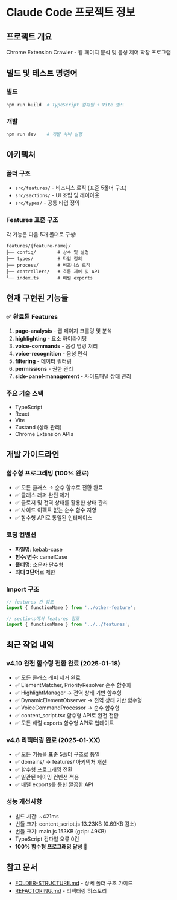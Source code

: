 # Claude Code 프로젝트 정보

## 프로젝트 개요
Chrome Extension Crawler - 웹 페이지 분석 및 음성 제어 확장 프로그램

## 빌드 및 테스트 명령어

### 빌드
```bash
npm run build  # TypeScript 컴파일 + Vite 빌드
```

### 개발
```bash
npm run dev    # 개발 서버 실행
```

## 아키텍처

### 폴더 구조
- `src/features/` - 비즈니스 로직 (표준 5폴더 구조)
- `src/sections/` - UI 조립 및 레이아웃
- `src/types/` - 공통 타입 정의

### Features 표준 구조
각 기능은 다음 5개 폴더로 구성:
```
features/{feature-name}/
├── config/        # 상수 및 설정
├── types/         # 타입 정의
├── process/       # 비즈니스 로직
├── controllers/   # 흐름 제어 및 API
└── index.ts       # 배럴 exports
```

## 현재 구현된 기능들

### ✅ 완료된 Features
1. **page-analysis** - 웹 페이지 크롤링 및 분석
2. **highlighting** - 요소 하이라이팅
3. **voice-commands** - 음성 명령 처리
4. **voice-recognition** - 음성 인식
5. **filtering** - 데이터 필터링
6. **permissions** - 권한 관리
7. **side-panel-management** - 사이드패널 상태 관리

### 주요 기술 스택
- TypeScript
- React
- Vite
- Zustand (상태 관리)
- Chrome Extension APIs

## 개발 가이드라인

### 함수형 프로그래밍 (100% 완료)
- ✅ 모든 클래스 → 순수 함수로 전환 완료
- ✅ 클래스 래퍼 완전 제거
- ✅ 클로저 및 전역 상태를 활용한 상태 관리
- ✅ 사이드 이펙트 없는 순수 함수 지향
- ✅ 함수형 API로 통일된 인터페이스

### 코딩 컨벤션
- **파일명**: kebab-case
- **함수/변수**: camelCase  
- **폴더명**: 소문자 단수형
- **최대 3단어**로 제한

### Import 구조
```typescript
// features 간 참조
import { functionName } from '../other-feature';

// sections에서 features 참조  
import { functionName } from '../../features';
```

## 최근 작업 내역

### v4.10 완전 함수형 전환 완료 (2025-01-18)
- ✅ 모든 클래스 래퍼 제거 완료
- ✅ ElementMatcher, PriorityResolver 순수 함수화
- ✅ HighlightManager → 전역 상태 기반 함수형
- ✅ DynamicElementObserver → 전역 상태 기반 함수형
- ✅ VoiceCommandProcessor → 순수 함수형
- ✅ content_script.tsx 함수형 API로 완전 전환
- ✅ 모든 배럴 exports 함수형 API로 업데이트

### v4.8 리팩터링 완료 (2025-01-XX)
- ✅ 모든 기능을 표준 5폴더 구조로 통일
- ✅ domains/ → features/ 아키텍처 개선
- ✅ 함수형 프로그래밍 전환
- ✅ 일관된 네이밍 컨벤션 적용
- ✅ 배럴 exports를 통한 깔끔한 API

### 성능 개선사항
- 빌드 시간: ~421ms
- 번들 크기: content_script.js 13.23KB (0.69KB 감소)
- 번들 크기: main.js 153KB (gzip: 49KB)
- TypeScript 컴파일 오류 0건
- **100% 함수형 프로그래밍 달성** 🚀

## 참고 문서
- [FOLDER-STRUCTURE.md](./FOLDER-STRUCTURE.md) - 상세 폴더 구조 가이드
- [REFACTORING.md](./REFACTORING.md) - 리팩터링 히스토리